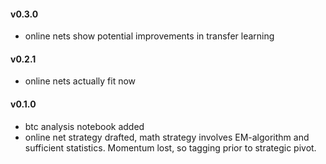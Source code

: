 #### v0.3.0 
- online nets show potential improvements in transfer learning 

#### v0.2.1 
- online nets actually fit now 

#### v0.1.0 
- btc analysis notebook added
- online net strategy drafted, math strategy involves EM-algorithm and sufficient statistics. Momentum lost, so tagging prior to strategic pivot.

